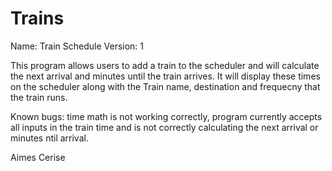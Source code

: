 # Trains

Name: Train Schedule
Version: 1

This program allows users to add a train to the scheduler and will calculate the next arrival and minutes until the train arrives. It will display these times on the scheduler along with the Train name, destination and frequecny that the train runs.

Known bugs: time math is not working correctly, program currently accepts all inputs in the train time and is not correctly calculating the next arrival or minutes ntil arrival.

Aimes Cerise